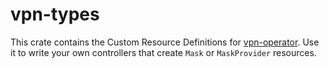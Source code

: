 # vpn-types
This crate contains the Custom Resource Definitions for [vpn-operator](https://github.com/thavlik/vpn-operator/). Use it to write your own controllers that create `Mask` or `MaskProvider` resources.